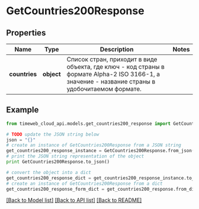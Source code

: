# GetCountries200Response


## Properties
Name | Type | Description | Notes
------------ | ------------- | ------------- | -------------
**countries** | **object** | Список стран, приходит в виде объекта, где ключ - код страны в формате Alpha-2 ISO 3166-1, а значение - название страны в удобочитаемом формате. | 

## Example

```python
from timeweb_cloud_api.models.get_countries200_response import GetCountries200Response

# TODO update the JSON string below
json = "{}"
# create an instance of GetCountries200Response from a JSON string
get_countries200_response_instance = GetCountries200Response.from_json(json)
# print the JSON string representation of the object
print GetCountries200Response.to_json()

# convert the object into a dict
get_countries200_response_dict = get_countries200_response_instance.to_dict()
# create an instance of GetCountries200Response from a dict
get_countries200_response_form_dict = get_countries200_response.from_dict(get_countries200_response_dict)
```
[[Back to Model list]](../README.md#documentation-for-models) [[Back to API list]](../README.md#documentation-for-api-endpoints) [[Back to README]](../README.md)


